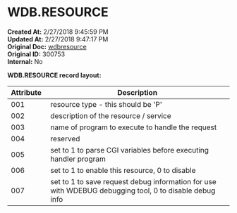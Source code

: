 # WDB.RESOURCE

**Created At:** 2/27/2018 9:45:59 PM  
**Updated At:** 2/27/2018 9:47:17 PM  
**Original Doc:** [wdbresource](https://docs.jbase.com/34473-docs/wdbresource)  
**Original ID:** 300753  
**Internal:** No  




**WDB.RESOURCE record layout:**


| **Attribute** <br> | **Description** <br> |
| --- | --- |
| 001<br> | resource type - this should be 'P'<br> |
| 002<br> | description of the resource / service<br> |
| 003<br> | name of program to execute to handle the request<br> |
| 004<br> | reserved<br> |
| 005<br> | set to 1 to parse CGI variables before executing handler program<br> |
| 006<br> | set to 1 to enable this resource, 0 to disable<br> |
| 007<br> | set to 1 to save request debug information for use with WDEBUG debugging tool, 0 to disable debug info |


